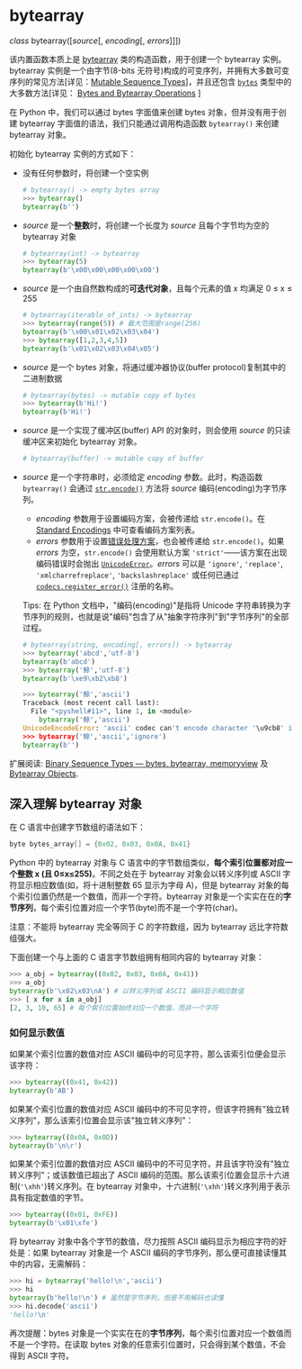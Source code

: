 # bytearray

*class* bytearray([*source*[, *encoding*[, *errors*]]])

该内置函数本质上是 [bytearray](https://docs.python.org/3.7/library/stdtypes.html#bytearray) 类的构造函数，用于创建一个 bytearray 实例。bytearray 实例是一个由字节(8-bits 无符号)构成的可变序列，并拥有大多数可变序列的常见方法[详见：[Mutable Sequence Types](https://docs.python.org/3.7/library/stdtypes.html#typesseq-mutable)]，并且还包含 [`bytes`](https://docs.python.org/3.7/library/stdtypes.html#bytes) 类型中的大多数方法[详见： [Bytes and Bytearray Operations](https://docs.python.org/3.7/library/stdtypes.html#bytes-methods) ]

在 Python 中，我们可以通过 bytes 字面值来创建 bytes 对象，但并没有用于创建 bytearray 字面值的语法，我们只能通过调用构造函数 `bytearray()` 来创建 bytearray 对象。

初始化 bytearray 实例的方式如下：

- 没有任何参数时，将创建一个空实例

  ```python
  # bytearray() -> empty bytes array
  >>> bytearray()
  bytearray(b'')
  ```

- *source* 是一个**整数**时，将创建一个长度为 *source* 且每个字节均为空的 bytearray 对象

  ```python
  # bytearray(int) -> bytearray
  >>> bytearray(5)
  bytearray(b'\x00\x00\x00\x00\x00')
  ```

- *source* 是一个由自然数构成的**可迭代对象**，且每个元素的值 x 均满足 0 ≤ x ≤ 255

  ```python
  # bytearray(iterable_of_ints) -> bytearray
  >>> bytearray(range(5)) # 最大范围是range(256)
  bytearray(b'\x00\x01\x02\x03\x04')
  >>> bytearray([1,2,3,4,5])
  bytearray(b'\x01\x02\x03\x04\x05')
  ```

- *source* 是一个 bytes 对象，将通过缓冲器协议(buffer protocol)复制其中的二进制数据

  ```python
  # bytearray(bytes) -> mutable copy of bytes
  >>> bytearray(b'Hi!')
  bytearray(b'Hi!')
  ```

- *source* 是一个实现了缓冲区(buffer) API 的对象时，则会使用 *source* 的只读缓冲区来初始化 bytearray 对象。

  ```python
  # bytearray(buffer) -> mutable copy of buffer
  ```

- *source* 是一个字符串时，必须给定 *encoding* 参数。此时，构造函数 `bytearray()`  会通过 [`str.encode()`](https://docs.python.org/3.7/library/stdtypes.html#str.encode) 方法将 *source* 编码(encoding)为字节序列。

  - *encoding* 参数用于设置编码方案，会被传递给 `str.encode()`。在 [Standard Encodings](https://docs.python.org/3.7/library/codecs.html#standard-encodings) 中可查看编码方案列表。
  - *errors* 参数用于设置[错误处理方案](https://docs.python.org/3.7/library/codecs.html#error-handlers)，也会被传递给 `str.encode()`。如果 *errors* 为空，`str.encode()` 会使用默认方案 `'strict'`——该方案在出现编码错误时会抛出 [`UnicodeError`](https://docs.python.org/3.7/library/exceptions.html#UnicodeError)。*errors* 可以是 `'ignore'`, `'replace'`, `'xmlcharrefreplace'`, `'backslashreplace'` 或任何已通过 [`codecs.register_error()`](https://docs.python.org/3.7/library/codecs.html#codecs.register_error) 注册的名称。

  Tips: 在 Python 文档中，"编码(encoding)"是指将 Unicode 字符串转换为字节序列的规则，也就是说"编码"包含了从"抽象字符序列"到"字节序列"的全部过程。

  ```python
  # bytearray(string, encoding[, errors]) -> bytearray
  >>> bytearray('abcd','utf-8')
  bytearray(b'abcd')
  >>> bytearray('鲸','utf-8')
  bytearray(b'\xe9\xb2\xb8')
  
  >>> bytearray('鲸','ascii')
  Traceback (most recent call last):
    File "<pyshell#11>", line 1, in <module>
      bytearray('鲸','ascii')
  UnicodeEncodeError: 'ascii' codec can't encode character '\u9cb8' in position 0: ordinal not in range(128)
  >>> bytearray('鲸','ascii','ignore')
  bytearray(b'')
  ```

扩展阅读: [Binary Sequence Types — bytes, bytearray, memoryview](https://docs.python.org/3.7/library/stdtypes.html#binaryseq) 及 [Bytearray Objects](https://docs.python.org/3.7/library/stdtypes.html#typebytearray).

## 深入理解 bytearray 对象

在 C 语言中创建字节数组的语法如下：

```c
byte bytes_array[] = {0x02, 0x03, 0x0A, 0x41}
```

Python 中的 bytearray 对象与 C 语言中的字节数组类似，**每个索引位置都对应一个整数 x (且 0≤x≤255)**。不同之处在于 bytearray 对象会以转义序列或 ASCII 字符显示相应数值(如，将十进制整数 65 显示为字母 A)，但是 bytearray 对象的每个索引位置仍然是一个数值，而非一个字符。bytearray 对象是一个实实在在的**字节序列**，每个索引位置对应一个字节(byte)而不是一个字符(char)。

注意：不能将 bytearray 完全等同于 C 的字符数组，因为 bytearray 远比字符数组强大。

下面创建一个与上面的 C 语言字节数组拥有相同内容的 bytearray 对象：

```python
>>> a_obj = bytearray((0x02, 0x03, 0x0A, 0x41))
>>> a_obj
bytearray(b'\x02\x03\nA') # 以转义序列或 ASCII 编码显示相应数值
>>> [ x for x in a_obj]
[2, 3, 10, 65] # 每个索引位置始终对应一个数值，而非一个字符
```

### 如何显示数值

如果某个索引位置的数值对应 ASCII 编码中的可见字符，那么该索引位便会显示该字符：

```python
>>> bytearray((0x41, 0x42))
bytearray(b'AB')
```

如果某个索引位置的数值对应 ASCII 编码中的不可见字符，但该字符拥有"独立转义序列"，那么该索引位置会显示该"独立转义序列"：

```python
>>> bytearray((0x0A, 0x0D))
bytearray(b'\n\r')
```

如果某个索引位置的数值对应 ASCII 编码中的不可见字符，并且该字符没有"独立转义序列"；或该数值已超出了 ASCII 编码的范围。那么该索引位置会显示十六进制(`'\xhh'`)转义序列。在 bytearray 对象中，十六进制(`'\xhh'`)转义序列用于表示具有指定数值的字节。

```python
>>> bytearray((0x01, 0xFE))
bytearray(b'\x01\xfe')
```

将 bytearray 对象中各个字节的数值，尽力按照 ASCII 编码显示为相应字符的好处是：如果 bytearray 对象是一个 ASCII 编码的字节序列，那么便可直接读懂其中的内容，无需解码：

```python
>>> hi = bytearray('hello!\n','ascii')
>>> hi
bytearray(b'hello!\n') # 虽然是字节序列，但是不用解码也读懂
>>> hi.decode('ascii')
'hello!\n'
```

再次提醒：bytes 对象是一个实实在在的**字节序列**，每个索引位置对应一个数值而不是一个字符。在读取 bytes 对象的任意索引位置时，只会得到某个数值，不会得到 ASCII 字符。
